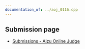```yaml
---
documentation_of: ../aoj_0116.cpp
---
```


## Submission page
- [Submissions - Aizu Online Judge](https://onlinejudge.u-aizu.ac.jp/status/users/idat_50me/submissions/3/0116/judge/8343229/C++14)
